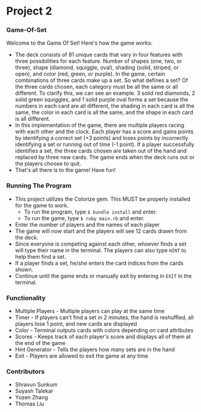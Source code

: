 # Project 2
### Game-Of-Set
Welcome to the Game Of Set! Here's how the game works: 
* The deck consists of 81 unique cards that vary in four features with three possibilities for each feature. 
Number of shapes (one, two, or three), shape (diamond, squiggle, oval), shading (solid, striped, or open), and color (red, green, or purple). In the game, certain combinations of three cards make up a set. So what defines a set? Of the three cards chosen, each category must be all the same or all different. To clarify this, we can see an example. 3 solid red diamonds, 2 solid green squiggles, and 1 solid purple oval forms a set because the numbers in each card are all different, the shading in each card is all the same, the color in each card is all the same, and the shape in each card is all different. 
* In this implementation of the game, there are multiple players racing with each other and the clock. Each player has a score and gains points by identifying a correct set (+3 points) and loses points by incorrectly identifying a set or running out of time (-1 point). If a player successfully identifies a set, the three cards chosen are taken out of the hand and replaced by three new cards. The game ends when the deck runs out or the players choose to quit.
* That's all there is to the game! Have fun!


### Running The Program
* This project utilizes the Colorize gem. This MUST be properly installed for the game to work.
  * To run the program, type ```$ bundle install``` and enter.
  * To run the game, type ```$ ruby main.rb``` and enter.
* Enter the number of players and the names of each player
* The game will now start and the players will see 12 cards drawn from the deck.
* Since everyone is competing against each other, whoever finds a set will type their name in the terminal. The players can also type ```HINT``` to help them find a set.
* If a player finds a set, he/she enters the card indices from the cards shown.
* Continue until the game ends or manually exit by entering in ```EXIT``` in the terminal.

### Functionality
* Multiple Players - Multiple players can play at the same time
* Timer - If players can't find a set in 2 minutes, the hand is reshuffled, all players lose 1 point, and new cards are displayed
* Color - Terminal outputs cards with colors depending on card attributes
* Scores - Keeps track of each player's score and displays all of them at the end of the game
* Hint Generator - Tells the players how many sets are in the hand
* Exit - Players are allowed to exit the game at any time

### Contributors 
* Shravun Sunkum
* Suyash Talekar
* Yusen Zhang
* Thomas Liu
